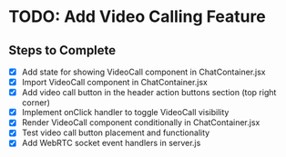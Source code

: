 # TODO: Add Video Calling Feature

## Steps to Complete

- [x] Add state for showing VideoCall component in ChatContainer.jsx
- [x] Import VideoCall component in ChatContainer.jsx
- [x] Add video call button in the header action buttons section (top right corner)
- [x] Implement onClick handler to toggle VideoCall visibility
- [x] Render VideoCall component conditionally in ChatContainer.jsx
- [x] Test video call button placement and functionality
- [x] Add WebRTC socket event handlers in server.js

